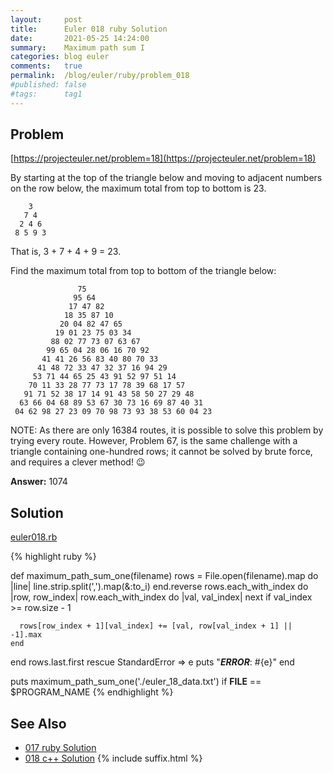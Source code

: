 ```yaml
---
layout:     post
title:      Euler 018 ruby Solution
date:       2021-05-25 14:24:00
summary:    Maximum path sum I
categories: blog euler
comments:   true
permalink:  /blog/euler/ruby/problem_018
#published: false
#tags:      tag1
---
```


## Problem

[https://projecteuler.net/problem=18](https://projecteuler.net/problem=18)

By starting at the top of the triangle below and moving to adjacent numbers
on the row below, the maximum total from top to bottom is 23.

```
    3
   7 4
  2 4 6
 8 5 9 3
```
 That is, 3 + 7 + 4 + 9 = 23.

Find the maximum total from top to bottom of the triangle below:

```
               75
              95 64
             17 47 82
            18 35 87 10
           20 04 82 47 65
          19 01 23 75 03 34
         88 02 77 73 07 63 67
        99 65 04 28 06 16 70 92
       41 41 26 56 83 40 80 70 33
      41 48 72 33 47 32 37 16 94 29
     53 71 44 65 25 43 91 52 97 51 14
    70 11 33 28 77 73 17 78 39 68 17 57
   91 71 52 38 17 14 91 43 58 50 27 29 48
  63 66 04 68 89 53 67 30 73 16 69 87 40 31
 04 62 98 27 23 09 70 98 73 93 38 53 60 04 23
```

NOTE: As there are only 16384 routes, it is possible to solve this problem by trying every route. However, Problem 67, is the same challenge with a triangle containing one-hundred rows; it cannot be solved by brute force, and requires a clever method! :wink:

**Answer:** 1074

## Solution

[euler018.rb](https://gitlab.com/tvarley/euler/blob/master/ruby/lib/euler018.rb)

{% highlight ruby %}

def maximum_path_sum_one(filename)
  rows = File.open(filename).map do |line|
    line.strip.split(',').map(&:to_i)
  end.reverse
  rows.each_with_index do |row, row_index|
    row.each_with_index do |val, val_index|
      next if val_index >= row.size - 1

      rows[row_index + 1][val_index] += [val, row[val_index + 1] || -1].max
    end
  end
  rows.last.first
rescue StandardError => e
  puts "***ERROR***: #{e}"
end

puts maximum_path_sum_one('./euler_18_data.txt') if __FILE__ == $PROGRAM_NAME
{% endhighlight %}

## See Also
* [017 ruby Solution]({{site.baseurl}}/blog/euler/ruby/problem_017)
* [018 c++ Solution]({{site.baseurl}}/blog/euler/cpp/problem_018)
{% include suffix.html %}

